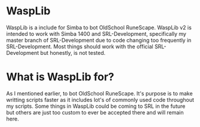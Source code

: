 # WaspLib
 WaspLib is a include for Simba to bot OldSchool RuneScape.
 WaspLib v2 is intended to work with Simba 1400 and SRL-Development, specifically my master branch of SRL-Development due to code changing too frequently in SRL-Development.
 Most things should work with the official SRL-Development but honestly, is not tested.
 
 
# What is WaspLib for?
 As I mentioned earlier, to bot OldSchool RuneScape. It's purpose is to make writting scripts faster as it includes lot's of commonly used code throughout my scripts.
 Some things in WaspLib could be coming to SRL in the future but others are just too custom to ever be accepted there and will remain here.
 
